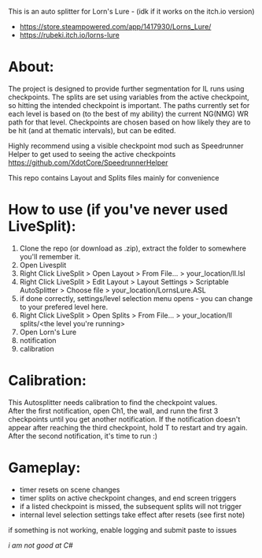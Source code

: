 This is an auto splitter for Lorn's Lure - (idk if it works on the itch.io version)

* https://store.steampowered.com/app/1417930/Lorns_Lure/ 
* https://rubeki.itch.io/lorns-lure

# **About:**

The project is designed to provide further segmentation for IL runs using checkpoints. The splits are set using variables from the active checkpoint, so hitting the intended checkpoint is important. The paths currently set for each level is based on (to the best of my ability) the current NG(NMG) WR path for that level. Checkpoints are chosen based on how likely they are to be hit (and at thematic intervals), but can be edited. 

Highly recommend using a visible checkpoint mod such as Speedrunner Helper to get used to seeing the active checkpoints
https://github.com/XdotCore/SpeedrunnerHelper

This repo contains Layout and Splits files mainly for convenience

# **How to use (if you've never used LiveSplit):** 
1. Clone the repo (or download as .zip), extract the folder to somewhere you'll remember it.
2. Open Livesplit
3. Right Click LiveSplit > Open Layout > From File... > your_location/ll.lsl
4. Right Click LiveSplit > Edit Layout > Layout Settings > Scriptable AutoSplitter > Choose file > your_location/LornsLure.ASL
5. if done correctly, settings/level selection menu opens - you can change to your prefered level here.
6. Right Click LiveSplit > Open Splits > From File... > your_location/ll splits/<the level you're running>
7. Open Lorn's Lure
8. notification
9. calibration


# **Calibration:**

This Autosplitter needs calibration to find the checkpoint values. <br/>
After the first notification, open Ch1, the wall, and runn the first 3 checkpoints until you get another notification.
If the notification doesn't appear after reaching the third checkpoint, hold T to restart and try again. <br/>
After the second notification, it's time to run :)

# **Gameplay:**
* timer resets on scene changes
* timer splits on active checkpoint changes, and end screen triggers
* if a listed checkpoint is missed, the subsequent splits will not trigger
* internal level selection settings take effect after resets (see first note)


if something is not working, enable logging and submit paste to issues



*i am not good at C#*
